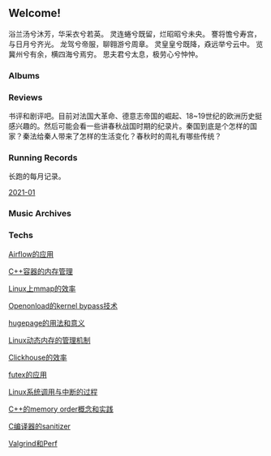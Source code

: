 ## Welcome!

浴兰汤兮沐芳，华采衣兮若英。
灵连蜷兮既留，烂昭昭兮未央。
謇将憺兮寿宫，与日月兮齐光。
龙驾兮帝服，聊翱游兮周章。
灵皇皇兮既降，猋远举兮云中。
览冀州兮有余，横四海兮焉穷。
思夫君兮太息，极劳心兮忡忡。

### Albums



### Reviews

书评和剧评吧。目前对法国大革命、德意志帝国的崛起、18~19世纪的欧洲历史挺感兴趣的。然后可能会看一些讲春秋战国时期的纪录片。秦国到底是个怎样的国家？秦法给秦人带来了怎样的生活变化？春秋时的周礼有哪些传统？

### Running Records

长跑的每月记录。

[2021-01](rrs/2021-01.md)

### Music Archives



### Techs

[Airflow的应用](./techs/airflow.md)

[C++容器的内存管理](./techs/cppmm.md)

[Linux上mmap的效率](./techs/mmap.md)

[Openonload的kernel bypass技术](./techs/openonload.md)

[hugepage的用法和意义](./techs/hugepage.md)

[Linux动态内存的管理机制](./techs/linuxmm.md)

[Clickhouse的效率](./techs/clickhouse.md)

[futex的应用](./techs/futex.md)

[Linux系统调用与中断的过程](./techs/syscall_int.md)

[C++的memory order概念和实践](./techs/cppmo.md)

[C编译器的sanitizer](./techs/sanitizer.md)

[Valgrind和Perf](./techs/val_perf.md)
